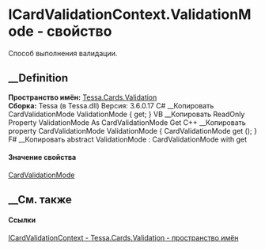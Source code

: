 # ICardValidationContext.ValidationMode - свойство
Способ выполнения валидации.
##  __Definition
 **Пространство имён:** [Tessa.Cards.Validation](N_Tessa_Cards_Validation.htm)  
 **Сборка:** Tessa (в Tessa.dll) Версия: 3.6.0.17
C# __Копировать
    CardValidationMode ValidationMode { get; }
VB __Копировать
     ReadOnly Property ValidationMode As CardValidationMode
    	Get
C++ __Копировать
    property CardValidationMode ValidationMode {
    	CardValidationMode get ();
    }
F# __Копировать
     abstract ValidationMode : CardValidationMode with get
#### Значение свойства
[CardValidationMode](T_Tessa_Cards_Validation_CardValidationMode.htm)
##  __См. также
#### Ссылки
[ICardValidationContext -
](T_Tessa_Cards_Validation_ICardValidationContext.htm)
[Tessa.Cards.Validation - пространство имён](N_Tessa_Cards_Validation.htm)
